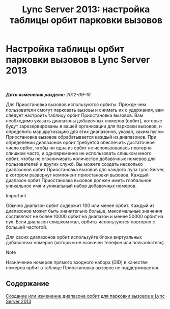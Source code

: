 ﻿---
title: 'Lync Server 2013: настройка таблицы орбит парковки вызовов'
TOCTitle: Настройка таблицы орбит парковки вызовов
ms:assetid: e5cc0c19-7b2c-48e7-a21d-cfb23c842f0f
ms:mtpsurl: https://technet.microsoft.com/ru-ru/library/Gg399020(v=OCS.15)
ms:contentKeyID: 49311476
ms.date: 05/19/2016
mtps_version: v=OCS.15
ms.translationtype: HT
---

# Настройка таблицы орбит парковки вызовов в Lync Server 2013

 

_**Дата изменения раздела:** 2012-09-10_

Для Приостановка вызовов используются орбиты. Прежде чем пользователи смогут парковать вызовы и снимать их с удержания, вам следует настроить таблицу орбит Приостановка вызовов. Вам необходимо указать диапазоны добавочных номеров (орбит), которые будут зарезервированы в вашей организации для парковки вызовов, и определить маршрутизацию для этих диапазонов, указал, каким пулом Приостановка вызовов обрабатывается каждый из диапазонов. При определении диапазонов орбит требуется обеспечить достаточное число орбит, чтобы ни одна из орбит не использовалась повторно слишком часто, и одновременно не использовать слишком много орбит, чтобы не ограничивать количество добавочных номеров для пользователей и других служб. Вы можете создать несколько диапазонов орбит Приостановка вызовов для каждого пула Lync Server, в котором развернут компонент приостановки вызовов. Каждый диапазон орбит Приостановка вызовов должен иметь глобальное уникальное имя и уникальный набор добавочных номеров.

> [!important]  
> Обычно диапазон орбит содержит 100 или менее орбит. Каждый из диапазонов может быть значительно больше, максимальные значения составляют не более 10000 орбит на диапазон и менее 50000 орбит на пул. Если диапазон слишком мал, орбиты используются повторно с большей частотой.

Для своих диапазонов орбит используйте блоки виртуальных добавочных номеров (которым не назначен телефон или пользователь).

> [!note]  
> Назначение номеров прямого входного набора (DID) в качестве номеров орбит в таблице Приостановка вызовов не поддерживается.

## Содержание

[Создание или изменение диапазона орбит для парковки вызовов в Lync Server 2013](lync-server-2013-create-or-modify-a-call-park-orbit-range.md)

